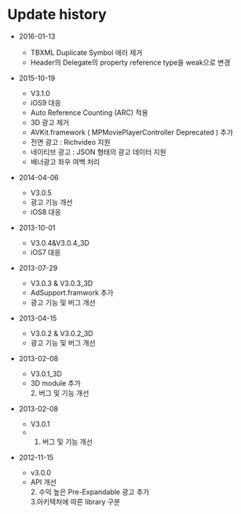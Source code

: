 # Update history
- 2016-01-13
	- TBXML Duplicate Symbol 에러 제거
	- Header의 Delegate의 property reference type을 weak으로 변경

- 2015-10-19
	- V3.1.0
	- iOS9 대응
	- Auto Reference Counting (ARC) 적용
	- 3D 광고 제거
	- AVKit.framework ( MPMoviePlayerController Deprecated ) 추가
	- 전면 광고 : Richvideo 지원
	- 네이티브 광고 : JSON 형태의 광고 데이터 지원
	- 배너광고 좌우 여백 처리 

- 2014-04-06 
	- V3.0.5
	- 광고 기능 개선
	- iOS8 대응

- 2013-10-01
	- V3.0.4&V3.0.4_3D
	- iOS7 대응

- 2013-07-29 
	- V3.0.3 & V3.0.3_3D
	- AdSupport.framwork 추가
	- 광고 기능 및 버그 개선

- 2013-04-15 
	- V3.0.2 & V3.0.2_3D
	- 광고 기능 및 버그 개선

- 2013-02-08 
	- V3.0.1_3D 
	- 3D module 추가<br/>2. 버그 및 기능 개선

- 2013-02-08
  	- V3.0.1
  	- 1. 버그 및 기능 개선

- 2012-11-15 
    - v3.0.0
    - API 개선<br/>2. 수익 높은 Pre-Expandable 광고 추가<br/>3.아키텍처에 따른 library 구분 
